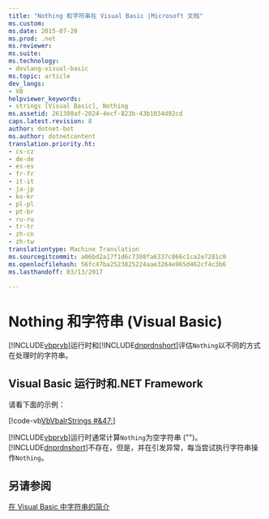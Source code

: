 ```yaml
---
title: "Nothing 和字符串在 Visual Basic |Microsoft 文档"
ms.custom: 
ms.date: 2015-07-20
ms.prod: .net
ms.reviewer: 
ms.suite: 
ms.technology:
- devlang-visual-basic
ms.topic: article
dev_langs:
- VB
helpviewer_keywords:
- strings [Visual Basic], Nothing
ms.assetid: 261380af-2024-4ecf-823b-43b1034d92cd
caps.latest.revision: 8
author: dotnet-bot
ms.author: dotnetcontent
translation.priority.ht:
- cs-cz
- de-de
- es-es
- fr-fr
- it-it
- ja-jp
- ko-kr
- pl-pl
- pt-br
- ru-ru
- tr-tr
- zh-cn
- zh-tw
translationtype: Machine Translation
ms.sourcegitcommit: a06bd2a17f1d6c7308fa6337c866c1ca2e7281c0
ms.openlocfilehash: 56fc47ba2523825224aae3264e965d462cf4c3b6
ms.lasthandoff: 03/13/2017

---
```

# <a name="nothing-and-strings-in-visual-basic"></a>Nothing 和字符串 (Visual Basic)
[!INCLUDE[vbprvb](../../../../csharp/programming-guide/concepts/linq/includes/vbprvb_md.md)]运行时和[!INCLUDE[dnprdnshort](../../../../csharp/getting-started/includes/dnprdnshort_md.md)]评估`Nothing`以不同的方式在处理时的字符串。  
  
## <a name="visual-basic-runtime-and-the-net-framework"></a>Visual Basic 运行时和.NET Framework  
 请看下面的示例：  
  
 [!code-vb[VbVbalrStrings #&47;](../../../../visual-basic/language-reference/functions/codesnippet/VisualBasic/nothing-and-strings_1.vb)]  
  
 [!INCLUDE[vbprvb](../../../../csharp/programming-guide/concepts/linq/includes/vbprvb_md.md)]运行时通常计算`Nothing`为空字符串 ("")。 [!INCLUDE[dnprdnshort](../../../../csharp/getting-started/includes/dnprdnshort_md.md)]不存在，但是，并在引发异常，每当尝试执行字符串操作`Nothing`。  
  
## <a name="see-also"></a>另请参阅  
 [在 Visual Basic 中字符串的简介](../../../../visual-basic/programming-guide/language-features/strings/introduction-to-strings.md)
